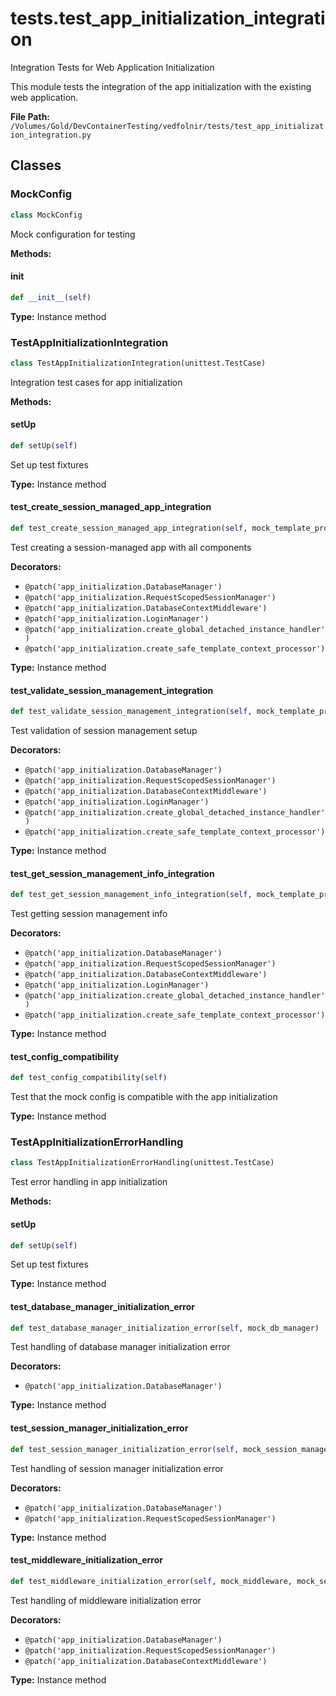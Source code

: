 # tests.test_app_initialization_integration

Integration Tests for Web Application Initialization

This module tests the integration of the app initialization with the existing web application.

**File Path:** `/Volumes/Gold/DevContainerTesting/vedfolnir/tests/test_app_initialization_integration.py`

## Classes

### MockConfig

```python
class MockConfig
```

Mock configuration for testing

**Methods:**

#### __init__

```python
def __init__(self)
```

**Type:** Instance method

### TestAppInitializationIntegration

```python
class TestAppInitializationIntegration(unittest.TestCase)
```

Integration test cases for app initialization

**Methods:**

#### setUp

```python
def setUp(self)
```

Set up test fixtures

**Type:** Instance method

#### test_create_session_managed_app_integration

```python
def test_create_session_managed_app_integration(self, mock_template_processor, mock_error_handler, mock_login_manager, mock_middleware, mock_session_manager, mock_db_manager)
```

Test creating a session-managed app with all components

**Decorators:**
- `@patch('app_initialization.DatabaseManager')`
- `@patch('app_initialization.RequestScopedSessionManager')`
- `@patch('app_initialization.DatabaseContextMiddleware')`
- `@patch('app_initialization.LoginManager')`
- `@patch('app_initialization.create_global_detached_instance_handler')`
- `@patch('app_initialization.create_safe_template_context_processor')`

**Type:** Instance method

#### test_validate_session_management_integration

```python
def test_validate_session_management_integration(self, mock_template_processor, mock_error_handler, mock_login_manager, mock_middleware, mock_session_manager, mock_db_manager)
```

Test validation of session management setup

**Decorators:**
- `@patch('app_initialization.DatabaseManager')`
- `@patch('app_initialization.RequestScopedSessionManager')`
- `@patch('app_initialization.DatabaseContextMiddleware')`
- `@patch('app_initialization.LoginManager')`
- `@patch('app_initialization.create_global_detached_instance_handler')`
- `@patch('app_initialization.create_safe_template_context_processor')`

**Type:** Instance method

#### test_get_session_management_info_integration

```python
def test_get_session_management_info_integration(self, mock_template_processor, mock_error_handler, mock_login_manager, mock_middleware, mock_session_manager, mock_db_manager)
```

Test getting session management info

**Decorators:**
- `@patch('app_initialization.DatabaseManager')`
- `@patch('app_initialization.RequestScopedSessionManager')`
- `@patch('app_initialization.DatabaseContextMiddleware')`
- `@patch('app_initialization.LoginManager')`
- `@patch('app_initialization.create_global_detached_instance_handler')`
- `@patch('app_initialization.create_safe_template_context_processor')`

**Type:** Instance method

#### test_config_compatibility

```python
def test_config_compatibility(self)
```

Test that the mock config is compatible with the app initialization

**Type:** Instance method

### TestAppInitializationErrorHandling

```python
class TestAppInitializationErrorHandling(unittest.TestCase)
```

Test error handling in app initialization

**Methods:**

#### setUp

```python
def setUp(self)
```

Set up test fixtures

**Type:** Instance method

#### test_database_manager_initialization_error

```python
def test_database_manager_initialization_error(self, mock_db_manager)
```

Test handling of database manager initialization error

**Decorators:**
- `@patch('app_initialization.DatabaseManager')`

**Type:** Instance method

#### test_session_manager_initialization_error

```python
def test_session_manager_initialization_error(self, mock_session_manager, mock_db_manager)
```

Test handling of session manager initialization error

**Decorators:**
- `@patch('app_initialization.DatabaseManager')`
- `@patch('app_initialization.RequestScopedSessionManager')`

**Type:** Instance method

#### test_middleware_initialization_error

```python
def test_middleware_initialization_error(self, mock_middleware, mock_session_manager, mock_db_manager)
```

Test handling of middleware initialization error

**Decorators:**
- `@patch('app_initialization.DatabaseManager')`
- `@patch('app_initialization.RequestScopedSessionManager')`
- `@patch('app_initialization.DatabaseContextMiddleware')`

**Type:** Instance method

